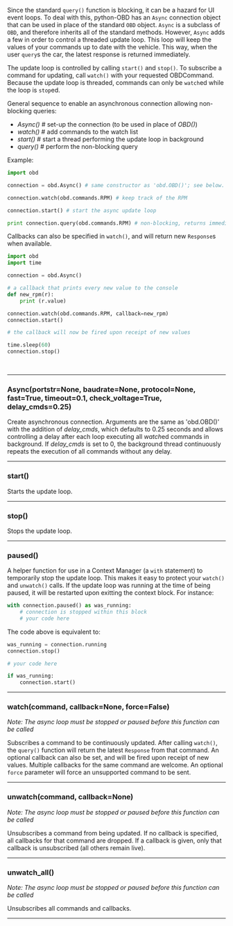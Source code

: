 Since the standard `query()` function is blocking, it can be a hazard for UI event loops. To deal with this, python-OBD has an `Async` connection object that can be used in place of the standard `OBD` object. `Async` is a subclass of `OBD`, and therefore inherits all of the standard methods. However, `Async` adds a few in order to control a threaded update loop. This loop will keep the values of your commands up to date with the vehicle. This way, when the user `query`s the car, the latest response is returned immediately.

The update loop is controlled by calling `start()` and `stop()`. To subscribe a command for updating, call `watch()` with your requested OBDCommand. Because the update loop is threaded, commands can only be `watch`ed while the loop is `stop`ed.

General sequence to enable an asynchronous connection allowing non-blocking queries:
- *Async()* # set-up the connection (to be used in place of *OBD()*)
- *watch()* # add commands to the watch list
- *start()* # start a thread performing the update loop in background
- *query()* # perform the non-blocking query

Example:

```python
import obd

connection = obd.Async() # same constructor as 'obd.OBD()'; see below.

connection.watch(obd.commands.RPM) # keep track of the RPM

connection.start() # start the async update loop

print connection.query(obd.commands.RPM) # non-blocking, returns immediately
```

Callbacks can also be specified in `watch()`, and will return new `Response`s when available.

```python
import obd
import time

connection = obd.Async()

# a callback that prints every new value to the console
def new_rpm(r):
    print (r.value)

connection.watch(obd.commands.RPM, callback=new_rpm)
connection.start()

# the callback will now be fired upon receipt of new values

time.sleep(60)
connection.stop()
```

<br>

---

### Async(portstr=None, baudrate=None, protocol=None, fast=True, timeout=0.1, check_voltage=True, delay_cmds=0.25)

Create asynchronous connection.
Arguments are the same as 'obd.OBD()' with the addition of *delay_cmds*, which defaults to 0.25 seconds and allows
controlling a delay after each loop executing all *watch*ed commands in background. If *delay_cmds* is set to 0,
the background thread continuously repeats the execution of all commands without any delay.

---

### start()

Starts the update loop.

---

### stop()

Stops the update loop.

---

### paused()

A helper function for use in a Context Manager (a `with` statement) to temporarily stop the update loop. This makes it easy to protect your `watch()` and `unwatch()` calls. If the update loop was running at the time of being paused, it will be restarted upon exitting the context block. For instance:

```python
with connection.paused() as was_running:
	# connection is stopped within this block
	# your code here
```

The code above is equivalent to:

```python
was_running = connection.running
connection.stop()

# your code here

if was_running:
	connection.start()
```

---

### watch(command, callback=None, force=False)

*Note: The async loop must be stopped or paused before this function can be called*

Subscribes a command to be continuously updated. After calling `watch()`, the `query()` function will return the latest `Response` from that command. An optional callback can also be set, and will be fired upon receipt of new values. Multiple callbacks for the same command are welcome. An optional `force` parameter will force an unsupported command to be sent.

---

### unwatch(command, callback=None)

*Note: The async loop must be stopped or paused before this function can be called*

Unsubscribes a command from being updated. If no callback is specified, all callbacks for that command are dropped. If a callback is given, only that callback is unsubscribed (all others remain live).

---

### unwatch_all()

*Note: The async loop must be stopped or paused before this function can be called*

Unsubscribes all commands and callbacks.

---

<br>
